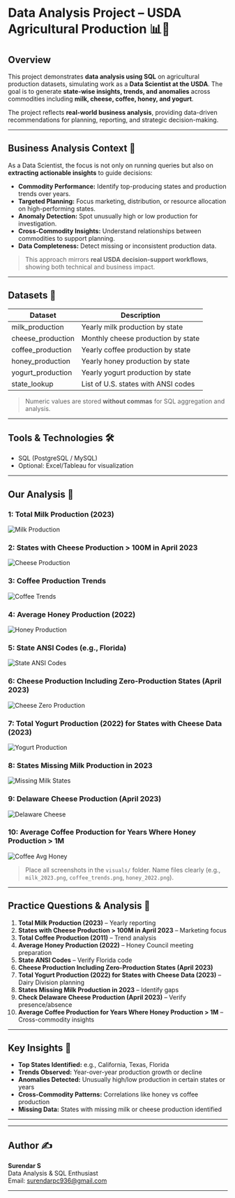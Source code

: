# Data Analysis Project – USDA Agricultural Production 📊🚜

## Overview
This project demonstrates **data analysis using SQL** on agricultural production datasets, simulating work as a **Data Scientist at the USDA**. The goal is to generate **state-wise insights, trends, and anomalies** across commodities including **milk, cheese, coffee, honey, and yogurt**.

The project reflects **real-world business analysis**, providing data-driven recommendations for planning, reporting, and strategic decision-making.

---

## Business Analysis Context 💼
As a Data Scientist, the focus is not only on running queries but also on **extracting actionable insights** to guide decisions:

- **Commodity Performance:** Identify top-producing states and production trends over years.  
- **Targeted Planning:** Focus marketing, distribution, or resource allocation on high-performing states.  
- **Anomaly Detection:** Spot unusually high or low production for investigation.  
- **Cross-Commodity Insights:** Understand relationships between commodities to support planning.  
- **Data Completeness:** Detect missing or inconsistent production data.

> This approach mirrors **real USDA decision-support workflows**, showing both technical and business impact.

---

## Datasets 📁
| Dataset | Description |
|---------|-------------|
| milk_production | Yearly milk production by state |
| cheese_production | Monthly cheese production by state |
| coffee_production | Yearly coffee production by state |
| honey_production | Yearly honey production by state |
| yogurt_production | Yearly yogurt production by state |
| state_lookup | List of U.S. states with ANSI codes |

> Numeric values are stored **without commas** for SQL aggregation and analysis.

---

## Tools & Technologies 🛠️
- SQL (PostgreSQL / MySQL)  
- Optional: Excel/Tableau for visualization  


---

## Our Analysis 📸

### 1: Total Milk Production (2023)
![Milk Production](visuals/milk_2023.png)

### 2: States with Cheese Production > 100M in April 2023
![Cheese Production](visuals/cheese_april2023.png)

### 3: Coffee Production Trends
![Coffee Trends](visuals/coffee_trends.png)

### 4: Average Honey Production (2022)
![Honey Production](visuals/honey_2022.png)

### 5: State ANSI Codes (e.g., Florida)
![State ANSI Codes](visuals/state_ansi.png)

### 6: Cheese Production Including Zero-Production States (April 2023)
![Cheese Zero Production](visuals/cheese_zero_april2023.png)

### 7: Total Yogurt Production (2022) for States with Cheese Data (2023)
![Yogurt Production](visuals/yogurt_2022.png)

### 8: States Missing Milk Production in 2023
![Missing Milk States](visuals/missing_milk_2023.png)

### 9: Delaware Cheese Production (April 2023)
![Delaware Cheese](visuals/delaware_cheese.png)

### 10: Average Coffee Production for Years Where Honey Production > 1M
![Coffee Avg Honey](visuals/coffee_avg_honey.png)

> Place all screenshots in the `visuals/` folder. Name files clearly (e.g., `milk_2023.png`, `coffee_trends.png`, `honey_2022.png`).

---

## Practice Questions & Analysis 📝
1. **Total Milk Production (2023)** – Yearly reporting  
2. **States with Cheese Production > 100M in April 2023** – Marketing focus  
3. **Total Coffee Production (2011)** – Trend analysis  
4. **Average Honey Production (2022)** – Honey Council meeting preparation  
5. **State ANSI Codes** – Verify Florida code  
6. **Cheese Production Including Zero-Production States (April 2023)**  
7. **Total Yogurt Production (2022) for States with Cheese Data (2023)** – Dairy Division planning  
8. **States Missing Milk Production in 2023** – Identify gaps  
9. **Check Delaware Cheese Production (April 2023)** – Verify presence/absence  
10. **Average Coffee Production for Years Where Honey Production > 1M** – Cross-commodity insights

---

## Key Insights 🔑
- **Top States Identified:** e.g., California, Texas, Florida  
- **Trends Observed:** Year-over-year production growth or decline  
- **Anomalies Detected:** Unusually high/low production in certain states or years  
- **Cross-Commodity Patterns:** Correlations like honey vs coffee production  
- **Missing Data:** States with missing milk or cheese production identified

---



---

## Author ✍️
**Surendar S**  
Data Analysis & SQL Enthusiast  
Email: surendarpc936@gmail.com  

---
